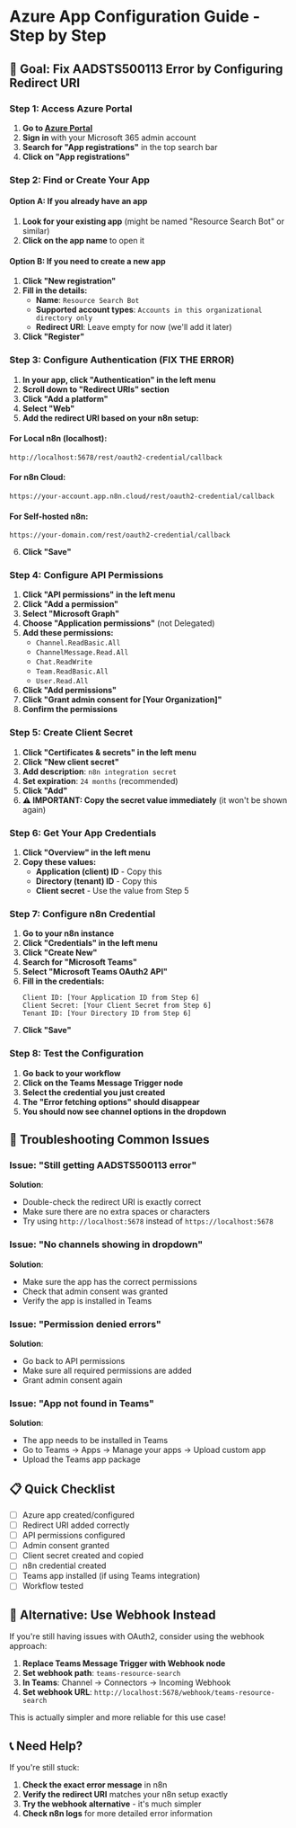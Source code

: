 # Azure App Configuration Guide - Step by Step

## 🎯 Goal: Fix AADSTS500113 Error by Configuring Redirect URI

### Step 1: Access Azure Portal

1. **Go to [Azure Portal](https://portal.azure.com/)**
2. **Sign in** with your Microsoft 365 admin account
3. **Search for "App registrations"** in the top search bar
4. **Click on "App registrations"**

### Step 2: Find or Create Your App

#### Option A: If you already have an app
1. **Look for your existing app** (might be named "Resource Search Bot" or similar)
2. **Click on the app name** to open it

#### Option B: If you need to create a new app
1. **Click "New registration"**
2. **Fill in the details:**
   - **Name**: `Resource Search Bot`
   - **Supported account types**: `Accounts in this organizational directory only`
   - **Redirect URI**: Leave empty for now (we'll add it later)
3. **Click "Register"**

### Step 3: Configure Authentication (FIX THE ERROR)

1. **In your app, click "Authentication" in the left menu**
2. **Scroll down to "Redirect URIs" section**
3. **Click "Add a platform"**
4. **Select "Web"**
5. **Add the redirect URI based on your n8n setup:**

#### For Local n8n (localhost):
```
http://localhost:5678/rest/oauth2-credential/callback
```

#### For n8n Cloud:
```
https://your-account.app.n8n.cloud/rest/oauth2-credential/callback
```

#### For Self-hosted n8n:
```
https://your-domain.com/rest/oauth2-credential/callback
```

6. **Click "Save"**

### Step 4: Configure API Permissions

1. **Click "API permissions" in the left menu**
2. **Click "Add a permission"**
3. **Select "Microsoft Graph"**
4. **Choose "Application permissions"** (not Delegated)
5. **Add these permissions:**
   - `Channel.ReadBasic.All`
   - `ChannelMessage.Read.All`
   - `Chat.ReadWrite`
   - `Team.ReadBasic.All`
   - `User.Read.All`
6. **Click "Add permissions"**
7. **Click "Grant admin consent for [Your Organization]"**
8. **Confirm the permissions**

### Step 5: Create Client Secret

1. **Click "Certificates & secrets" in the left menu**
2. **Click "New client secret"**
3. **Add description**: `n8n integration secret`
4. **Set expiration**: `24 months` (recommended)
5. **Click "Add"**
6. **⚠️ IMPORTANT: Copy the secret value immediately** (it won't be shown again)

### Step 6: Get Your App Credentials

1. **Click "Overview" in the left menu**
2. **Copy these values:**
   - **Application (client) ID** - Copy this
   - **Directory (tenant) ID** - Copy this
   - **Client secret** - Use the value from Step 5

### Step 7: Configure n8n Credential

1. **Go to your n8n instance**
2. **Click "Credentials" in the left menu**
3. **Click "Create New"**
4. **Search for "Microsoft Teams"**
5. **Select "Microsoft Teams OAuth2 API"**
6. **Fill in the credentials:**
   ```
   Client ID: [Your Application ID from Step 6]
   Client Secret: [Your Client Secret from Step 6]
   Tenant ID: [Your Directory ID from Step 6]
   ```
7. **Click "Save"**

### Step 8: Test the Configuration

1. **Go back to your workflow**
2. **Click on the Teams Message Trigger node**
3. **Select the credential you just created**
4. **The "Error fetching options" should disappear**
5. **You should now see channel options in the dropdown**

## 🔧 Troubleshooting Common Issues

### Issue: "Still getting AADSTS500113 error"
**Solution**: 
- Double-check the redirect URI is exactly correct
- Make sure there are no extra spaces or characters
- Try using `http://localhost:5678` instead of `https://localhost:5678`

### Issue: "No channels showing in dropdown"
**Solution**:
- Make sure the app has the correct permissions
- Check that admin consent was granted
- Verify the app is installed in Teams

### Issue: "Permission denied errors"
**Solution**:
- Go back to API permissions
- Make sure all required permissions are added
- Grant admin consent again

### Issue: "App not found in Teams"
**Solution**:
- The app needs to be installed in Teams
- Go to Teams → Apps → Manage your apps → Upload custom app
- Upload the Teams app package

## 📋 Quick Checklist

- [ ] Azure app created/configured
- [ ] Redirect URI added correctly
- [ ] API permissions configured
- [ ] Admin consent granted
- [ ] Client secret created and copied
- [ ] n8n credential created
- [ ] Teams app installed (if using Teams integration)
- [ ] Workflow tested

## 🚀 Alternative: Use Webhook Instead

If you're still having issues with OAuth2, consider using the webhook approach:

1. **Replace Teams Message Trigger with Webhook node**
2. **Set webhook path**: `teams-resource-search`
3. **In Teams**: Channel → Connectors → Incoming Webhook
4. **Set webhook URL**: `http://localhost:5678/webhook/teams-resource-search`

This is actually simpler and more reliable for this use case!

## 📞 Need Help?

If you're still stuck:
1. **Check the exact error message** in n8n
2. **Verify the redirect URI** matches your n8n setup exactly
3. **Try the webhook alternative** - it's much simpler
4. **Check n8n logs** for more detailed error information

